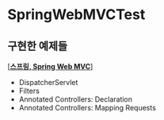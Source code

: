 # SpringWebMVCTest
## 구현한 예제들
[[<B>스프링, Spring Web MVC</B>]](https://docs.spring.io/spring-framework/reference/web/webmvc.html)


* DispatcherServlet
* Filters
* Annotated Controllers: Declaration
* Annotated Controllers: Mapping Requests
